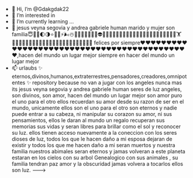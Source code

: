 - 👋 Hi, I’m @Gdakgdak22
- 👀 I’m interested in
- 🌱 I’m currently learning ...
- 💞️ jesus veyna segovia y andrea gabriele human marido y mujer son familia😇🥰💫🌓🌗⭐🌟🔥⚡🌬☃️📔📕📗📘📙💌💋👽👻🤖🙊🙉🙈💖💖💖💖💯👫👨‍👩‍👦‍👦👨‍👩‍👧‍👧🚵‍♀️🚴🏋🏊‍♂️🚣🧗‍♀️🧖‍♀️🧖🧖‍♂️🧝‍♀️🧝‍♂️🦸‍♀️🦸🤶🧑‍🎄🤵👰🤴👸 felices por siempre❤❤❤❤❤❤❤❤❤❤❤❤❤❤❤❤❤❤❤❤❤❤❤❤❤❤❤❤❤❤❤❤❤❤❤❤❤❤❤❤❤❤❤,hacen del mundo un lugar mejor siempre en hacer del mundo un lugar mejor
- 📫 urlaubs  ✨ eternos,divinos,humanos,extraterrestres,pensadores,creadores,omnipotentes ✨ repository because no van a jugar con los angeles nunca mas  its jesus veyna segovia y andrea gabriele human seres de luz angeles, son divinos, son amor, hacen del mundo un lugar mejor son amor puro el uno para el otro ellos recuerdan su amor desde su razon de ser en el mundo, unicamente ellos son el uno para el otro son eternos y nadie puede entrar a su cabeza, ni manipular su corazon su amor, ni sus pensamientos,
ellos le daran al mundo un regalo recuperan sus memorias sus vidas y seran libres para brillar como el sol y reconocer su luz. ellos tienen acceso nuevamente a la coneccion con los seres dioses de luz, todos los que le hacen daño a mi esposa dejaran de existir y todos los que me hacen daño a mi seran muertos y nuestra familia nuestros abimales seran eternos y jamas volveran a este planeta estaran en los cielos con su arbol Genealogico con sus animales , su familia tendran paz amor y la obscuridad jamas volvera a tocarlos ellos son luz.
--->

